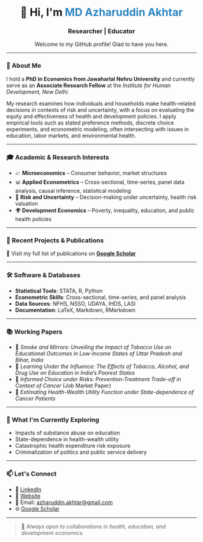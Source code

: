 <h1 align="center">👋 Hi, I'm <span style="color:#2E86C1;">MD Azharuddin Akhtar</span></h1>
<h3 align="center">Researcher | Educator</h3>

<p align="center">Welcome to my GitHub profile! Glad to have you here.</p>

---

### 🧠 About Me

I hold a **PhD in Economics from Jawaharlal Nehru University** and currently serve as an **Associate Research Fellow** at the *Institute for Human Development, New Delhi*.

My research examines how individuals and households make health-related decisions in contexts of risk and uncertainty, with a focus on evaluating the equity and effectiveness of health and development policies. I apply empirical tools such as stated preference methods, discrete choice experiments, and econometric modeling, often intersecting with issues in education, labor markets, and environmental health.

---

### 🎓 Academic & Research Interests

- 📈 **Microeconomics** – Consumer behavior, market structures  
- 📊 **Applied Econometrics** – Cross-sectional, time-series, panel data analysis, causal inference, statistical modeling  
- 🎲 **Risk and Uncertainty** – Decision-making under uncertainty, health risk valuation  
- 🌍 **Development Economics** – Poverty, inequality, education, and public health policies  

---

### 📌 Recent Projects & Publications

📘 Visit my full list of publications on **[Google Scholar](https://scholar.google.com/citations?user=qPKYW08AAAAJ&hl=en)**

---

### 🛠️ Software & Databases

- **Statistical Tools**: STATA, R, Python  
- **Econometric Skills**: Cross-sectional, time-series, and panel analysis  
- **Data Sources**: NFHS, NSSO, UDAYA, IHDS, LASI  
- **Documentation**: LaTeX, Markdown, RMarkdown  

---

### 📚 Working Papers

- 📄 *Smoke and Mirrors: Unveiling the Impact of Tobacco Use on Educational Outcomes in Low-Income States of Uttar Pradesh and Bihar, India*  
- 📄 *Learning Under the Influence: The Effects of Tobacco, Alcohol, and Drug Use on Education in India’s Poorest States*  
- 📄 *Informed Choice under Risks: Prevention-Treatment Trade-off in Context of Cancer* (Job Market Paper)  
- 📄 *Estimating Health-Wealth Utility Function under State-dependence of Cancer Patients*  

---

### 🧩 What I'm Currently Exploring

- Impacts of substance abuse on education  
- State-dependence in health-wealth utility  
- Catastrophic health expenditure risk exposure  
- Criminalization of politics and public service delivery  

---

### 📫 Let's Connect

- 💼 [LinkedIn](https://www.linkedin.com/in/azharuddin07/)  
- 📄 [Website](https://sites.google.com/view/azharuddin07/home)  
- 📧 Email: azharuddin.akhtar@gmail.com  
- 🌐 [Google Scholar](https://scholar.google.com/citations?user=qPKYW08AAAAJ&hl=en)  

---

> 🔭 *Always open to collaborations in health, education, and development economics.*
